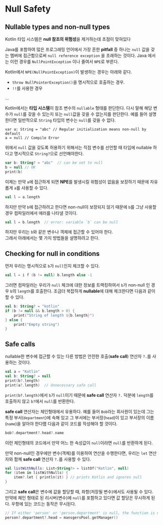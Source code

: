 # Null Safety

## Nullable types and non-null types
Kotlin 타입 시스템은 **null 참조의 위험성**을 제거하는데 초점이 맞혀있다

Java를 포함하여 많은 프로그래밍 언어에서 가장 흔한 **pitfall** 중 하나는 `null` 값을 갖는 멤버에 접근함으로써 `null reference exception`
을 초래하는 것이다. Java 에서는 이런 경우를 `NullPointException` 이나 줄여서 `NPE`로 부른다.

Kotlin에서 `NPE(NullPointException)`이 발생하는 경우는 아래와 같다.

- `throw NullPointerException()`을 명시적으로 호출하는 경우.
- `!!`를 사용한 경우

...


Kotlin에서는 **타입 시스템**이 참조 변수의 `nullable` 형태를 판단한다. 다시 말해 해당 변수가 `null`를 갖을 수 있는지 또는 `null`값을 갖을 수 없는지를 판단한다. 예를 들어 설명한다면 일반적으로 `String` 타입의 변수는 `null`를 갖을 수 없다.

``` koltin
var a: String = "abc" // Regular initialization means non-null by default
a = null // Compile Error
```

위에서 `null` 값을 갖도록 허용하기 위해서는 직접 변수를 선언할 때 타입에 nullable 하다고 명시적으로 `String?`으로 선언해야한다.
``` kotlin
var b: String? = "abc"  // can be set to null
b = null // OK
print(b)
```

이제는 만약 `a`에 접근하게 되면 **NPE**를 발생시킬 위험성이 없음을 보장하기 때문에 자유롭게 `a`를 사용할 수 있다.
``` kotlin
val l = a.length
```

하지만 만약 `b`에 접근하려고 한다면 non-null이 보장되지 않기 때문에 `b`를 그냥 사용할 경우 컴파일러에서 에러를 나타낼 것이다.
``` kotlin
val l = b.length  // error: variable `b` can be null
```

하지만 우리는 `b`와 같은 변수나 객체에 접근할 수 있어야 한다.</br>
그래서 아래에서는 몇 가지 방법들을 설명하려고 한다.

## Checking for null in conditions
먼저 우리는 명시적으로 `b`가 `null`인지 체크할 수 있다.
``` kotlin
val l = i f (b != null) b.length else -1
```
그러면 컴파일러는 우리가 `null` 체크에 대한 정보를 트랙킹하여서 `b`가 non-null 인 경우 `b`의 `length`를 호출한다.
조금더 복잡하게 **nullable**에 대해 체크한다면 다음과 같이 할 수 있다.
``` kotlin
val b: String? = "kotlin"
if (b != null && b.length > 0) {
    print("String of length ${b.length}")
} else {
    print("Empty string")
}
```

## Safe calls
nullable한 변수에 접근할 수 있는 다른 방법은 안전한 호출(**safe call**) 연산자 `?.`를 사용하는 것이다.
``` kotlin
val a = "Kotlin"
val b: String? = null
print(b?.length)
print(a?.length)  // Unnecessary safe call
```

`print(b?.length)`에서 `b`가 `null`이기 때문에 **safe call** 연산자 `?.` 덕분에 `length`를 호출하지 않고 `b?`에서 `null`를 반환한다.


**safe call** 연산자는 체인형태에서 유용하다. 예를 들어 `Bob`라는 회사원이 있는데 그는 특정 부서(`department`)에 속해 있고 그 부서에는 부서장(`head`)이 있고 부서장의 이름(`name`)을 알아야 한다몀 다음과 같이 코드를 작성해야 할 것이다.
``` kotlin
bob?.department?.head?.name
```

이런 체인형태의 코드에서 만약 어느 한 속성값이 `null`이라면 `null`를 반환하게 된다.

만약 non-null인 경우에만 변수(객체)를 이용하여 연산을 수행한다면, 우리는 `let` 연산자와 함께 **safe call** 연산자 `?.`를 사용할 수 있다.
``` kotlin
val listWithNulls: List<String?> = listOf("Kotlin", null)
for (item in listWithNulls) {
    item?.let { println(it) } // prints Kotlin and ignores null
}
```

그리고 **safe call**은 변수에 값을 할당할 때, 좌항(저장될 변수)에서도 사용될 수 있다.
만약에 체인 형태로 된 리시버(변수)에 `null`를 포함하고 있다면 값 할당은 무시하게 된다. 우항에 있는 코드는 동작은 무시된다.
``` kotlin
// If either 'person' or 'person.department' is null, the function is not called
person?.department?.head = mansgersPool.getManager()
```

























